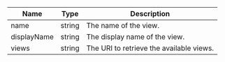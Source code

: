 | Name | Type | Description |
|---|---|---|
| name | string | The name of the view. |
| displayName | string | The display name of the view. |
| views | string | The URI to retrieve the available views. |
